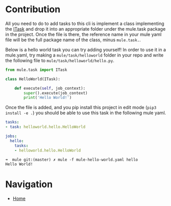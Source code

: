 # Contribution

All you need to do to add tasks to this cli is implement a class implementing the [ITask](../mule/task/task.py) and drop it into an appropriate folder under the mule.task package in the project. Once the file is there, the reference name in your mule yaml file will be the full package name of the class, minus `mule.task.`.

Below is a hello world task you can try adding yourself! In order to use it in a mule.yaml, try making a `mule/task/helloworld` folder in your repo and write the following file to `mule/task/helloworld/hello.py`.

```python
from mule.task import ITask

class HelloWorld(ITask):

    def execute(self, job_context):
        super().execute(job_context)
        print('Hello World!')
```

Once the file is added, and you pip install this project in edit mode (`pip3 install -e .`) you should be able to use this task in the following mule yaml.

```yaml
tasks:
- task: helloworld.hello.HelloWorld

jobs:
  hello:
    tasks:
    - helloworld.hello.HelloWorld
```

```
➜  mule git:(master) ✗ mule -f mule-hello-world.yaml hello
Hello World!
```

# Navigation
* [Home](../README.md)
